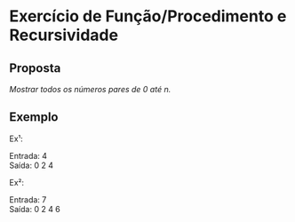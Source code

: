 # Exercício de Função/Procedimento e Recursividade

## Proposta
*Mostrar todos os números pares de 0 até n.*

## Exemplo
<p>Ex¹:</p>
Entrada: 4<br>
Saída: 0 2 4
<br>
<p>Ex²:</p>
Entrada: 7<br>
Saída: 0 2 4 6